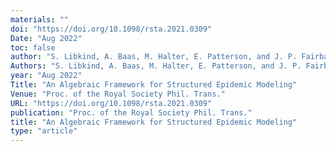 ```yaml
---
materials: ""
doi: "https://doi.org/10.1098/rsta.2021.0309"
Date: "Aug 2022"
toc: false
author: "S. Libkind, A. Baas, M. Halter, E. Patterson, and J. P. Fairbanks"
Authors: "S. Libkind, A. Baas, M. Halter, E. Patterson, and J. P. Fairbanks"
year: "Aug 2022"
Title: "An Algebraic Framework for Structured Epidemic Modeling"
Venue: "Proc. of the Royal Society Phil. Trans."
URL: "https://doi.org/10.1098/rsta.2021.0309"
publication: "Proc. of the Royal Society Phil. Trans."
title: "An Algebraic Framework for Structured Epidemic Modeling"
type: "article"
---
```


